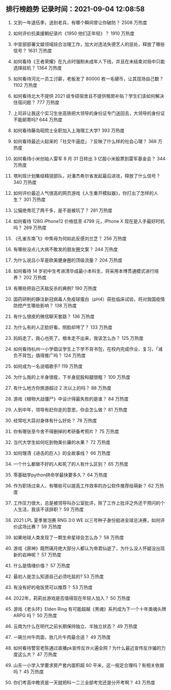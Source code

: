 
## 排行榜趋势 记录时间：2021-09-04 12:08:58
  
  1. 又到一年退伍季，送别老兵，有哪个瞬间曾让你破防？ 2508 万热度
    
  2. 如何评价抗美援朝纪录片《1950 他们正年轻》？ 1910 万热度
    
  3. 中宣部部署文娱领域综合治理工作，加大对违法失德艺人的惩处，释放了哪些信号？ 1631 万热度
    
  4. 如何看待《王者荣耀》在九点时强制未成年人下线，并且在未结束对局中只能选择挂机？ 1364 万热度
    
  5. 如何看待河北一员工讨薪，老板发了 80000 枚一毛硬币，让其现场自己数？ 1102 万热度
    
  6. 如何看待北大不提供 2021 级专硕宿舍且不提供租房补贴？学生们该如何解决住宿问题？ 777 万热度
    
  7. 上司非让我这个实习生坐高铁把大领导的身份证专门送回去，大领导的身份证不能邮寄吗? 644 万热度
    
  8. 如何看待藤岛昭院士全职加入上海理工大学? 393 万热度
    
  9. 如何看待最近火起来的「社交牛逼症」？反映了什么样的社会心理？ 368 万热度
    
  10. 如何看待小米创始人雷军 8 月 31 日转出 3 亿股小米股票到雷军基金会？ 344 万热度
    
  11. 塔利班计划集结精锐部队，对潘杰希尔省发起最后进攻，释放了什么信号？ 340 万热度
    
  12. 如何评价最近人气很高的网页游戏《人生重开模拟器》，你打出了怎样的人生？ 301 万热度
    
  13. 公猫绝育花了两千多，是不是被坑了？ 281 万热度
    
  14. 如何看待 128G iPhone12 价格低至 4799 元，iPhone X 现在是入手最好时机吗？ 269 万热度
    
  15. 《孔雀东南飞》中焦母为何如此反感刘兰芝？ 256 万热度
    
  16. 有哪些没点儿大病不敢发的朋友圈文案？ 244 万热度
    
  17. 为什么说吕小军是欧美健身圈的顶级流量？ 204 万热度
    
  18. 如何看待 14 岁初中生考进清华成最小本科生，将采用本博贯通模式进行培养？ 202 万热度
    
  19. 有哪些把自己天敌反杀的典例? 190 万热度
    
  20. 国药研制的静注新冠病毒人免疫球蛋白（pH4）获批临床试验，将对我国疫情防控产生哪些影响？ 138 万热度
    
  21. 有什么很皮的微信聊天套路？ 136 万热度
    
  22. 为什么有的人正脸好看，侧脸却垮了？ 133 万热度
    
  23. 妈妈走了，我心也死了。根本走不出来，我该怎么办？ 125 万热度
    
  24. 如何看待杭州一小学倡议学生上下学不背书包，在校内完成作业、复习，「减负不背包」值得推广吗？ 124 万热度
    
  25. 如何成为一名说唱歌手? 119 万热度
    
  26. 为什么我的上半身很瘦，下半身屁股和腿很粗？ 100 万热度
    
  27. 有什么地方你旅游超过 2 次以上的吗？ 88 万热度
    
  28. 游戏《植物大战僵尸》中设计得最失败的是谁？ 84 万热度
    
  29. 人到中年，领导有赶你走的意思，你会怎么做？ 81 万热度
    
  30. 经常吃大蒜对身体有什么好处？ 78 万热度
    
  31. 你有哪张至今舍不得删掉的考研备考照片？ 75 万热度
    
  32. 当代大学生如何吃到物美价廉的水果？ 72 万热度
    
  33. 如何理清《进击的巨人》的全故事线？ 66 万热度
    
  34. 一个什么都做不好的人和死了的人有什么区别？ 65 万热度
    
  35. 零基础学python拼命学最快要多久？ 64 万热度
    
  36. 作为职场过来人，有哪些可以提高工作效率的办公软件推荐给萌新？ 62 万热度
    
  37. 工作压力很大，总是被领导叫办公室批评，除了工作上批评之外还干预问的个人生活，我该不该辞职？ 59 万热度
    
  38. 2021 LPL 夏季冒泡赛 RNG 3:0 WE 以三号种子身份挺进全球总决赛，如何评价这场比赛？ 59 万热度
    
  39. 如果地球人类发现了一颗生命星球会怎么办？ 58 万热度
    
  40. 游戏《原神》既然璃月绝大部分人都认为帝君仙逝了，为什么没人怀疑没出现新的岩神呢？ 57 万热度
    
  41. 什么是情绪价值？ 57 万热度
    
  42. 最初人是怎么知道自己必须吃盐的? 53 万热度
    
  43. 有没有好的电饭煲可以推荐？ 53 万热度
    
  44. 2022年，莉莉丝游戏是否值得现在年轻人加入？ 50 万热度
    
  45. 游戏《老头环》Elden Ring 有可能超越《黑魂》系列成为下一个十年类魂头牌 ARPG 吗？ 50 万热度
    
  46. 云南为什么在明代之前长期保持独立、半独立状态？ 49 万热度
    
  47. 一碗兰州牛肉面，放几片牛肉最合适？ 49 万热度
    
  48. 如何看待警官老陈通过直播pk宣传反诈火遍全网？为什么最近宣传反诈骗的力度这么大？ 47 万热度
    
  49. 山东一小学入学要求房产套内面积超 60 平米，这一规定合理吗？有相关依据吗？ 45 万热度
    
  50. 你们考高中教资是一天就把科一二三全部考完还是分开考啊？ 43 万热度
    